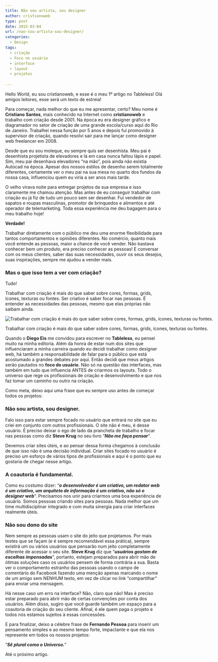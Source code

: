 ```yaml
---
title: Não sou artista, sou designer
author: cristianoweb
type: post
date: 2015-03-04
url: /nao-sou-artista-sou-designer/
categories:
  - Design
tags:
  - criação
  - Foco no usuário
  - interface
  - layout
  - projetos

---
```

Hello World, eu sou cristianoweb, e esse é o meu 1º artigo no Tableless! Olá amigos leitores, esse será um texto de estreia!

Para começar, nada melhor do que eu me apresentar, certo? Meu nome é **Cristiano Santos**, mais conhecido na Internet como **cristianoweb** e trabalho com criação desde 2001. Na época eu era designer gráfico e diagramador no setor de criação de uma grande escola/curso aqui do Rio de Janeiro. Trabalhei nessa função por 5 anos e depois fui promovido à supervisor de criação, quando resolvi sair para me lançar como designer web freelancer em 2008.

Desde que eu sou moleque, eu sempre quis ser desenhista. Meu pai é desenhista projetista de elevadores e lá em casa nunca faltou lápis e papel. Sim, meu pai desenhava elevadores &#8220;na mão&#8221;, pois ainda não existia Autocad na época. Apesar dos nossos estilos de desenho serem totalmente diferentes, certamente ver o meu pai na sua mesa no quarto dos fundos da nossa casa, influenciou quem eu viria a ser anos mais tarde.

O velho virava noite para entregar projetos da sua empresa e isso claramente me chamou atenção. Mas antes de eu conseguir trabalhar com criação eu já fiz de tudo um pouco sem ser desenhar. Fui vendedor de sapatos e roupas masculinas, promotor de brinquedos e alimentos e até operador de telemarketing. Toda essa experiência me deu bagagem para o meu trabalho hoje!

**Verdade!**

Trabalhar diretamente com o público me deu uma enorme flexibilidade para tantos comportamentos e opiniões diferentes. No comércio, quanto mais você entende as pessoas, maior a chance de você vender. Não bastava conhecer bem um produto, era preciso conhecer as pessoas! E conversar com os meus clientes, saber das suas necessidades, ouvir os seus desejos, suas inspirações, sempre me ajudou a vender mais.

### Mas o que isso tem a ver com criação?

Tudo!

Trabalhar com criação é mais do que saber sobre cores, formas, grids, ícones, texturas ou fontes. Ser criativo é saber focar nas pessoas. É entender as necessidades das pessoas, mesmo que elas próprias não saibam ainda.

<div id="attachment_47487" style="width: 790px" class="wp-caption aligncenter">
  <img class="wp-image-47487" src="https://raw.githubusercontent.com/diegoeis/tableless-static-images/master/2015/03/thumb-hello-world-eu-sou-cristianoweb-e-esse-e-o-meu-1o-artigo-no-tableless-001.png" alt="Trabalhar com criação é mais do que saber sobre cores, formas, grids, ícones, texturas ou fontes." width="780" height="585" srcset="uploads/2015/03/thumb-hello-world-eu-sou-cristianoweb-e-esse-e-o-meu-1o-artigo-no-tableless-001.png 800w, uploads/2015/03/thumb-hello-world-eu-sou-cristianoweb-e-esse-e-o-meu-1o-artigo-no-tableless-001-185x139.png 185w, uploads/2015/03/thumb-hello-world-eu-sou-cristianoweb-e-esse-e-o-meu-1o-artigo-no-tableless-001-400x300.png 400w" sizes="(max-width: 780px) 100vw, 780px" />
  
  <p class="wp-caption-text">
    Trabalhar com criação é mais do que saber sobre cores, formas, grids, ícones, texturas ou fontes.
  </p>
</div>

Quando o **Diego Eis** me convidou para escrever no **Tableless**, eu pensei muito na minha editoria. Além da honra de estar num dos sites que influenciaram a minha carreira quando eu decidi trabalhar como designer web, há também a responsabilidade de falar para o público que está acostumado a grandes debates por aqui. Então decidi que meus artigos serão pautados no **foco do usuário**. Não só na questão das interfaces, mas também em tudo que influencia ANTES de criarmos os layouts. Todo o universo que rege os profissionais de criação e desenvolvimento e que nos faz tomar um caminho ou outro na criação.

Como meta, deixo aqui uma frase que eu sempre uso antes de começar todos os projetos:

### Não sou artista, sou designer.

Falo isso para estar sempre focado no usuário que entrará no site que eu criei em conjunto com outros profissionais. O site não é meu, é desse usuário. É preciso deixar o ego de lado da prancheta de trabalho e focar nas pessoas como diz **Steve Krug** no seu livro &#8220;_**Não me faça pensar**_&#8220;.

Devemos criar sites úteis, e ao pensar dessa forma chegamos à conclusão de que isso não é uma decisão individual. Criar sites focado no usuário é preciso um esforço de vários tipos de profissionais e aqui é o ponto que eu gostaria de chegar nesse artigo.

### A coautoria é fundamental.

Como eu costumo dizer: &#8220;_**o desenvolvedor é um criativo, um redator web é um criativo, um arquiteto de informação é um criativo, não só o designer web**_&#8220;. Precisamos nos unir para criarmos uma boa experiência de usuário. Somos pessoas criando sites para pessoas. Nada melhor que um time multidisciplinar integrado e com muita sinergia para criar interfaces realmente úteis.

### Não sou dono do site

Nem sempre as pessoas usam o site do jeito que projetamos. Por mais testes que se façam (e é sempre recomendável essa prática), sempre existirá um ou vários usuários que pensarão num jeito completamente diferente de acessar o seu site. **Steve Krug** diz que &#8220;_**usuários gostam de escolhas impensadas**_&#8220;, portanto, estejam preparados para abrir mão de ótimas soluções caso os usuários pensem de forma contrária a sua. Basta ver o comportamento estranho das pessoas usando o campo de comentário do Facebook fazendo uma menção apenas marcando o nome de um amigo sem NENHUM texto, em vez de clicar no link &#8220;compartilhar&#8221; para enviar uma mensagem.

Há nesse caso um erro na interface? Não, claro que não! Mas é preciso estar preparado para abrir mão de certas convenções por conta dos usuários. Além disso, sugiro que você guarde também um espaço para a coautoria de criação do seu cliente. Afinal, é ele quem paga o projeto e todos nós estamos sujeitos à essas concessões.

E para finalizar, deixo a célebre frase de **Fernando Pessoa** para inserir um pensamento simples e ao mesmo tempo forte, impactante e que ela nos represente em todos os nossos projetos:

&#8220;_**Sê plural como o Universo.**_&#8221;

Até o próximo artigo.